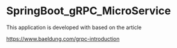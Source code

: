 # SpringBoot_gRPC_MicroService

This application is developed with based on the article

https://www.baeldung.com/grpc-introduction
